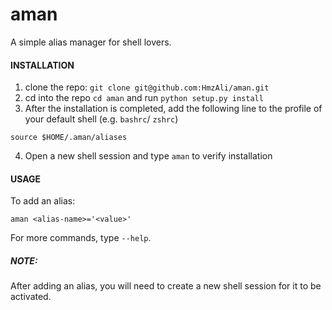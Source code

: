 # aman
A simple alias manager for shell lovers.

#### INSTALLATION

1. clone the repo: `git clone git@github.com:HmzAli/aman.git`
2. cd into the repo `cd aman` and run `python setup.py install`
3. After the installation is completed, add the following line to the profile of your default shell (e.g. `bashrc`/ `zshrc`)

```shell
source $HOME/.aman/aliases
```
4. Open a new shell session and type `aman` to verify installation

#### USAGE

To add an alias:
```shell
aman <alias-name>='<value>'
```

For more commands, type `--help`.

##### NOTE:
After adding an alias, you will need to create a new shell session for it to be activated.
